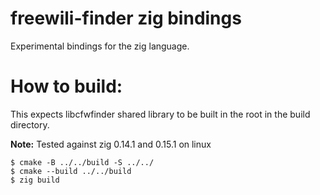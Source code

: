 freewili-finder zig bindings
========

Experimental bindings for the zig language.


How to build:
=========
This expects libcfwfinder shared library to be built in the root in the build directory.

**Note:** Tested against zig 0.14.1 and 0.15.1 on linux

```
$ cmake -B ../../build -S ../../
$ cmake --build ../../build
$ zig build
```
